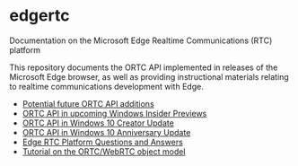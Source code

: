 # edgertc
Documentation on the Microsoft Edge Realtime Communications (RTC) platform

This repository documents the ORTC API implemented in releases of the
Microsoft Edge browser, as well as providing instructional materials
relating to realtime communications development with Edge. 

* [Potential future ORTC API additions](https://rawgit.com/aboba/edgertc/master/msortc-rs4.html)
* [ORTC API in upcoming Windows Insider Previews](https://rawgit.com/aboba/edgertc/master/msortc-rs3.html)
* [ORTC API in Windows 10 Creator Update](https://rawgit.com/aboba/edgertc/master/msortc-rs2.html)
* [ORTC API in Windows 10 Anniversary Update](https://rawgit.com/aboba/edgertc/master/msortc-rs1.html)
* [Edge RTC Platform Questions and Answers](https://github.com/aboba/edgertc/blob/master/MicrosoftEdgeRTCQA.pdf)
* [Tutorial on the ORTC/WebRTC object model](https://github.com/aboba/edgertc/tree/master/slides)
